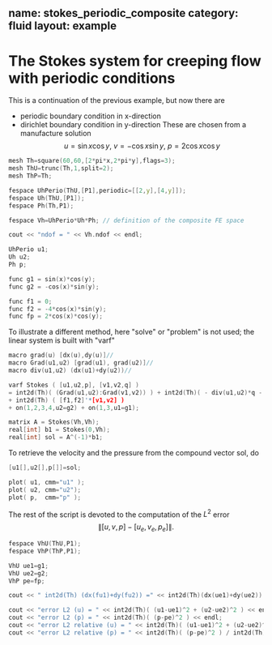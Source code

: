 name: stokes_periodic_composite
category: fluid
layout: example
---

# The Stokes system for creeping flow with periodic conditions

This is a continuation of the previous example, but now there are
- periodic boundary condition in x-direction 
- dirichlet boundary condition in y-direction
These are chosen from a manufacture solution
$$
u=\sin x\cos y,~v=-\cos x\sin y,~p=2\cos x\cos y
$$
~~~c++
mesh Th=square(60,60,[2*pi*x,2*pi*y],flags=3);
mesh ThU=trunc(Th,1,split=2);
mesh ThP=Th;

fespace UhPerio(ThU,[P1],periodic=[[2,y],[4,y]]);
fespace Uh(ThU,[P1]);
fespace Ph(Th,P1);

fespace Vh=UhPerio*Uh*Ph; // definition of the composite FE space

cout << "ndof = " << Vh.ndof << endl;

UhPerio u1;
Uh u2;
Ph p;

func g1 = sin(x)*cos(y);
func g2 = -cos(x)*sin(y);

func f1 = 0;
func f2 = -4*cos(x)*sin(y);
func fp = 2*cos(x)*cos(y);

~~~~
To illustrate a different method, here "solve" or "problem" is not used; the linear system is built with "varf"
~~~c++
macro grad(u) [dx(u),dy(u)]//
macro Grad(u1,u2) [grad(u1), grad(u2)]//
macro div(u1,u2) (dx(u1)+dy(u2))//

varf Stokes ( [u1,u2,p], [v1,v2,q] )
= int2d(Th)( (Grad(u1,u2):Grad(v1,v2)) ) + int2d(Th)( - div(u1,u2)*q - div(v1,v2)*p ) + int2d(Th)( -1e-10*p*q )
+ int2d(Th) ( [f1,f2]'*[v1,v2] )
+ on(1,2,3,4,u2=g2) + on(1,3,u1=g1);

matrix A = Stokes(Vh,Vh);
real[int] b1 = Stokes(0,Vh);
real[int] sol = A^(-1)*b1;
~~~~
To retrieve the velocity and the pressure from the compound vector sol, do
~~~c++
[u1[],u2[],p[]]=sol;

plot( u1, cmm="u1" );
plot( u2, cmm="u2");
plot( p,  cmm="p" );
~~~
The rest of the script is devoted to the computation of the $L^2$ error 
$$\|[u,v,p]-[u_e,v_e,p_e]\|.$$
~~~c++
fespace VhU(ThU,P1);
fespace VhP(ThP,P1);

VhU ue1=g1;
VhU ue2=g2;
VhP pe=fp;

cout << " int2d(Th) (dx(fu1)+dy(fu2)) =" << int2d(Th)(dx(ue1)+dy(ue2)) << endl;

cout << "error L2 (u) = " << int2d(Th)( (u1-ue1)^2 + (u2-ue2)^2 ) << endl;
cout << "error L2 (p) = " << int2d(Th)( (p-pe)^2 ) << endl;
cout << "error L2 relative (u) = " << int2d(Th)( (u1-ue1)^2 + (u2-ue2)^2 ) / int2d(Th)( ue1^2+ue2^2 ) << endl;
cout << "error L2 relative (p) = " << int2d(Th)( (p-pe)^2 ) / int2d(Th)( pe^2 ) << endl;
~~~